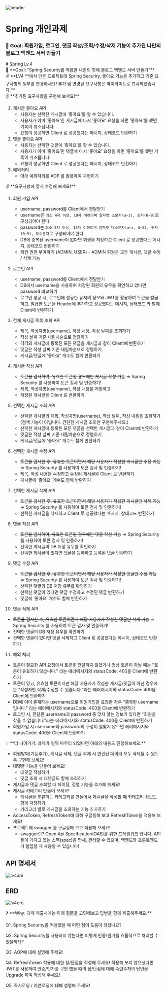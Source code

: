 ![header](https://capsule-render.vercel.app/api?type=waving&color=auto&height=300&section=header&text=블로그%20서버%20만들기&fontSize=70)

# Spring 개인과제

### 🏁 Goal:  회원가입, 로그인, 댓글 작성/조회/수정/삭제 기능이 추가된 나만의 블로그 백엔드 서버 만들기

<aside>
# Spring Lv.4

<aside>
🏁 **Goal:  "Spring Security를 적용한 나만의 항해 블로그 백엔드 서버 만들기"**

</aside>

<aside>
✌️ **LV4 **에서 만든 프로젝트에 Spring Security, 좋아요 기능을 추가하고 기존 요구사항의 일부를 변경하세요!
추가 및 변경된 요구사항은 하이라이트로 표시되었습니다.**

</aside>

</aside>

<aside>
☝ **추가된 요구사항을 구현해 보세요!**

</aside>

1. 게시글 좋아요 API
   - 사용자는 선택한 게시글에 ‘좋아요’를 할 수 있습니다.
   - 사용자가 이미 ‘좋아요’한 게시글에 다시 ‘좋아요’ 요청을 하면 ‘좋아요’를 했던 기록이 취소됩니다.
   - 요청이 성공하면 Client 로 성공했다는 메시지, 상태코드 반환하기
2. 댓글 좋아요 API
   - 사용자는 선택한 댓글에 ‘좋아요’를 할 수 있습니다.
   - 사용자가 이미 ‘좋아요’한 댓글에 다시 ‘좋아요’ 요청을 하면 ‘좋아요’를 했던 기록이 취소됩니다.
   - 요청이 성공하면 Client 로 성공했다는 메시지, 상태코드 반환하기
3. 예외처리
   - 아래 예외처리를 AOP 를 활용하여 구현하기

<aside>
✌️ **요구사항에 맞게 수정해 보세요!**

</aside>

1. 회원 가입 API
   - username, password를 Client에서 전달받기
   - username은  `최소 4자 이상, 10자 이하이며 알파벳 소문자(a~z), 숫자(0~9)`로 구성되어야 한다.
   - password는  `최소 8자 이상, 15자 이하이며 알파벳 대소문자(a~z, A~Z), 숫자(0~9), 특수문자`로 구성되어야 한다.
   - DB에 중복된 username이 없다면 회원을 저장하고 Client 로 성공했다는 메시지, 상태코드 반환하기
   - 회원 권한 부여하기 (ADMIN, USER) - ADMIN 회원은 모든 게시글, 댓글 수정 / 삭제 가능

2. 로그인 API
   - username, password를 Client에서 전달받기
   - DB에서 username을 사용하여 저장된 회원의 유무를 확인하고 있다면 password 비교하기
   - 로그인 성공 시, 로그인에 성공한 유저의 정보와 JWT를 활용하여 토큰을 발급하고,
     발급한 토큰을 Header에 추가하고 성공했다는 메시지, 상태코드 와 함께 Client에 반환하기
3. 전체 게시글 목록 조회 API
   - 제목, 작성자명(username), 작성 내용, 작성 날짜를 조회하기
   - 작성 날짜 기준 내림차순으로 정렬하기
   - 각각의 게시글에 등록된 모든 댓글을 게시글과 같이 Client에 반환하기
   - 댓글은 작성 날짜 기준 내림차순으로 정렬하기
   - 게시글/댓글에 ‘좋아요’ 개수도 함께 반환하기
4. 게시글 작성 API
   - ~~토큰을 검사하여, 유효한 토큰일 경우에만 게시글 작성 가능~~  ⇒ Spring Security 를 사용하여 토큰 검사 및 인증하기!
   - 제목, 작성자명(username), 작성 내용을 저장하고
   - 저장된 게시글을 Client 로 반환하기
5. 선택한 게시글 조회 API
   - 선택한 게시글의 제목, 작성자명(username), 작성 날짜, 작성 내용을 조회하기
     (검색 기능이 아닙니다. 간단한 게시글 조회만 구현해주세요.)
   - 선택한 게시글에 등록된 모든 댓글을 선택한 게시글과 같이 Client에 반환하기
   - 댓글은 작성 날짜 기준 내림차순으로 정렬하기
   - 게시글/댓글에 ‘좋아요’ 개수도 함께 반환하기
6. 선택한 게시글 수정 API
   - ~~토큰을 검사한 후, 유효한 토큰이면서 해당 사용자가 작성한 게시글만 수정 가능~~  ⇒ Spring Security 를 사용하여 토큰 검사 및 인증하기!
   - 제목, 작성 내용을 수정하고 수정된 게시글을 Client 로 반환하기
   - 게시글에 ‘좋아요’ 개수도 함께 반환하기
7. 선택한 게시글 삭제 API
   - ~~토큰을 검사한 후, 유효한 토큰이면서 해당 사용자가 작성한 게시글만 삭제 가능~~  ⇒ Spring Security 를 사용하여 토큰 검사 및 인증하기!
   - 선택한 게시글을 삭제하고 Client 로 성공했다는 메시지, 상태코드 반환하기
8. 댓글 작성 API
   - ~~토큰을 검사하여, 유효한 토큰일 경우에만 댓글 작성 가능~~  ⇒ Spring Security 를 사용하여 토큰 검사 및 인증하기!
   - 선택한 게시글의 DB 저장 유무를 확인하기
   - 선택한 게시글이 있다면 댓글을 등록하고 등록된 댓글 반환하기
9. 댓글 수정 API
   - ~~토큰을 검사한 후, 유효한 토큰이면서 해당 사용자가 작성한 댓글만 수정 가능~~  ⇒ Spring Security 를 사용하여 토큰 검사 및 인증하기!
   - 선택한 댓글의 DB 저장 유무를 확인하기
   - 선택한 댓글이 있다면 댓글 수정하고 수정된 댓글 반환하기
   - 댓글에 ‘좋아요’ 개수도 함께 반환하기
10. 댓글 삭제 API
   - ~~토큰을 검사한 후, 유효한 토큰이면서 해당 사용자가 작성한 댓글만 삭제 가능~~  ⇒ Spring Security 를 사용하여 토큰 검사 및 인증하기!
   - 선택한 댓글의 DB 저장 유무를 확인하기
   - 선택한 댓글이 있다면 댓글 삭제하고 Client 로 성공했다는 메시지, 상태코드 반환하기
11. 예외 처리
   - 토큰이 필요한 API 요청에서 토큰을 전달하지 않았거나 정상 토큰이 아닐 때는 "토큰이 유효하지 않습니다." 라는 에러메시지와 statusCode: 400을 Client에 반환하기
   - 토큰이 있고, 유효한 토큰이지만 해당 사용자가 작성한 게시글/댓글이 아닌 경우에는 “작성자만 삭제/수정할 수 있습니다.”라는 에러메시지와 statusCode: 400을 Client에 반환하기
   - DB에 이미 존재하는 username으로 회원가입을 요청한 경우 "중복된 username 입니다." 라는 에러메시지와 statusCode: 400을 Client에 반환하기
   - 로그인 시, 전달된 username과 password 중 맞지 않는 정보가 있다면 "회원을 찾을 수 없습니다."라는 에러메시지와 statusCode: 400을 Client에 반환하기
   - 회원가입 시 username과 password의 구성이 알맞지 않으면 에러메시지와 statusCode: 400을 Client에 반환하기

<aside>
💡 **더 나아가기: 과제가 일찍 마무리 되었다면 아래의 내용도 진행해보세요.**

</aside>

- 회원탈퇴(기능추가), 게시글 삭제, 댓글 삭제 시 연관된 데이터 모두 삭제될 수 있도록 구현해 보세요!
- 대댓글 기능을 만들어 보세요!
   - 대댓글 작성하기
   - 댓글 조회 시 대댓글도 함께 조회하기
- 게시글과 댓글 조회할 때 페이징, 정렬 기능을 추가해 보세요!
- 게시글 카테고리 만들어 보세요!
   - 게시글을 분류하는 카테고리를 만들어서 게시글을 작성할 때 카테고리 정보도 함께 저장하기
   - 카테고리 별로 게시글을 조회하는 기능 추가하기
- AccessToken, RefreshToken에 대해 구글링해 보고 RefreshToken을 적용해 보세요!
- 프로젝트에 swagger 를 구글링해 보고 적용해 보세요!
   - swagger란? Open Api Specification(OAS)를 위한 프레임워크 입니다. API들이 가지고 있는 스펙(spec)을 명세, 관리할 수 있으며, 백엔드와 프론트엔드가 협업할 때 사용할 수 있습니다!

## API 명세서

![lv4api](https://github.com/itsinseo/springBlog_lv4/assets/87530331/c02c8925-3a1c-4adb-9fdd-fc781daab636)

## ERD

![lv4erd](https://github.com/itsinseo/springBlog_lv4/assets/87530331/6561a653-a363-4b62-b70b-58af41f58c04)

<aside>
❓ **Why: 과제 제출시에는 아래 질문을 고민해보고 답변을 함께 제출해주세요.**

</aside>

Q1. Spring Security를 적용했을 때 어떤 점이 도움이 되셨나요?

Q2. Spring Security를 사용하지 않는다면 어떻게 인증/인가를 효율적으로 처리할 수 있을까요?

Q3. AOP에 대해 설명해 주세요!

Q4. RefreshToken 적용에 대한 장/단점을 작성해 주세요! 적용해 보지 않으셨다면 JWT를 사용하여 인증/인가를 구현 했을 때의 장/단점에 대해 숙련주차의 답변을 Upgrade 하여 작성해 주세요!

Q5. 즉시로딩 / 지연로딩에 대해 설명해 주세요!
